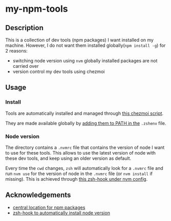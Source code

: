 # my-npm-tools

## Description

This is a collection of dev tools (npm packages) I want installed on my machine.
However, I do not want them installed globally(`npm install -g`) for 2 reasons:

- switching node version using `nvm` globally installed packages are not carried over
- version control my dev tools using chezmoi

## Usage

### Install

Tools are automatically installed and managed through [this chezmoi script](../../../.chezmoiscripts/linux/run_onchange_after_03-my-npm-tools.sh.tmpl).

They are made available globally by [adding them to PATH in the](../../../dot_zshenv.tmpl) `.zshenv` file.

### Node version

The directory contains a `.nvmrc` file that contains the version of node I want to use for these tools.
This allows to use the latest version of node with these dev tools, and keep using an older version as default.

Every time the `cwd` changes, `zsh` will automatically look for a `.nvmrc` file and run `nvm use` for the version of node in the `.nvmrc` file (or `nvm install` if missing).
This is achieved through [this zsh-hook under nvm config](../../../dot_config/zsh/homebrew.zsh).

## Acknowledgements

- [central location for npm packages](https://benfrain.com/adding-to-path-for-a-central-location-for-neovim-npm-tools/)
- [zsh-hook to automatically install node version](https://stackoverflow.com/a/77440721)
